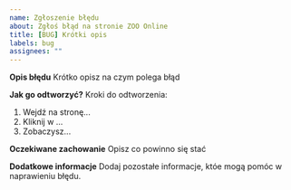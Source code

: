 ```yaml
---
name: Zgłoszenie błędu
about: Zgłoś błąd na stronie ZOO Online
title: [BUG] Krótki opis
labels: bug
assignees: ""
---
```


**Opis błędu**
Krótko opisz na czym polega błąd

**Jak go odtworzyć?**
Kroki do odtworzenia:
1. Wejdź na stronę...
2. Kliknij w ...
3. Zobaczysz...

**Oczekiwane zachowanie**
Opisz co powinno się stać

**Dodatkowe informacje**
Dodaj pozostałe informacje, któe mogą pomóc w naprawieniu błędu.
